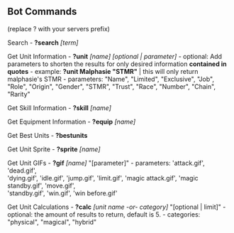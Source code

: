## Bot Commands ##
(replace ? with your servers prefix)

Search
    - **?search** *[term]*

Get Unit Information
    - **?unit** *[name] [optional | parameter]*
    - optional: Add parameters to shorten the results for only desired information 
                **contained in quotes**
    - example: **?unit Malphasie "STMR"**  | this will only return malphasie's STMR
    - parameters: "Name", "Limited", "Exclusive", 
                  "Job", "Role", "Origin", 
                  "Gender", "STMR", "Trust", 
                  "Race", "Number", "Chain", "Rarity"

Get Skill Information
    - **?skill** *[name]*

Get Equipment Information
    - **?equip** *[name]*

Get Best Units
    - **?bestunits**

Get Unit Sprite
    - **?sprite** *[name]*

Get Unit GIFs
    - **?gif** *[name]* "[parameter]"
    - parameters: 'attack.gif',  'dead.gif',  
                  'dying.gif', 'idle.gif',  'jump.gif',  'limit.gif',
                  'magic attack.gif',  'magic standby.gif',  'move.gif',  
                  'standby.gif',  'win.gif',  'win before.gif' 

Get Unit Calculations
    - **?calc** *[unit name -or- category]* "[optional | limit]"
    - optional: the amount of results to return, default is 5.
    - categories: "physical", "magical", "hybrid"
